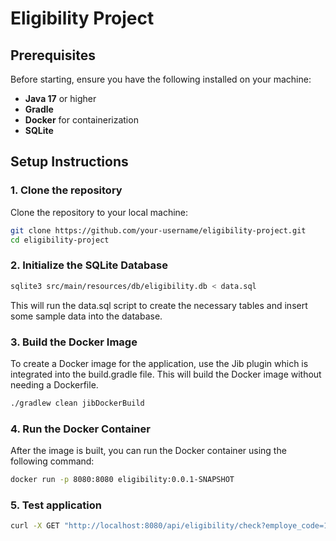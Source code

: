 # Eligibility Project

## Prerequisites

Before starting, ensure you have the following installed on your machine:

- **Java 17** or higher
- **Gradle** 
- **Docker** for containerization
- **SQLite**

## Setup Instructions

### 1. Clone the repository

Clone the repository to your local machine:

```bash
git clone https://github.com/your-username/eligibility-project.git
cd eligibility-project
```

### 2. Initialize the SQLite Database
```bash
sqlite3 src/main/resources/db/eligibility.db < data.sql
```
This will run the data.sql script to create the necessary tables and insert some sample data into the database.

### 3. Build the Docker Image
To create a Docker image for the application, use the Jib plugin which is integrated into the build.gradle file. This will build the Docker image without needing a Dockerfile.
```bash
./gradlew clean jibDockerBuild
```
### 4. Run the Docker Container

After the image is built, you can run the Docker container using the following command:
```bash
docker run -p 8080:8080 eligibility:0.0.1-SNAPSHOT
```
### 5. Test application
```bash
curl -X GET "http://localhost:8080/api/eligibility/check?employe_code=123&member_status=employee&employee_id=44000100&employee_date_of_birth=1979-01-09"
```
